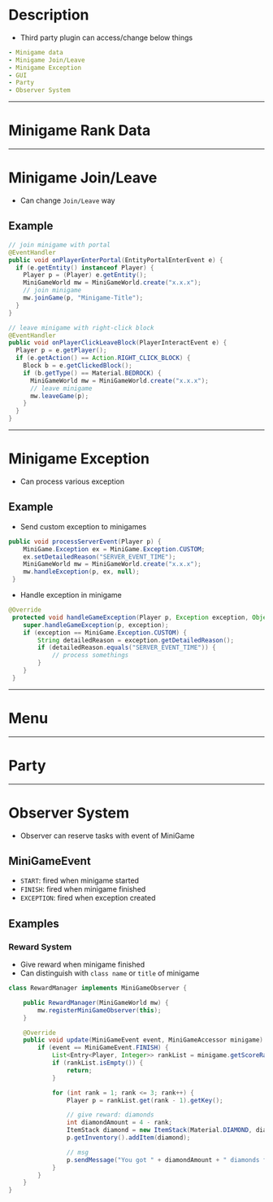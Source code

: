 # Description
- Third party plugin can access/change below things
```yaml
- Minigame data
- Minigame Join/Leave 
- Minigame Exception
- GUI
- Party 
- Observer System
```

---

# Minigame Rank Data

---

# Minigame Join/Leave
- Can change `Join/Leave` way 
## Example
```java
// join minigame with portal
@EventHandler
public void onPlayerEnterPortal(EntityPortalEnterEvent e) {
  if (e.getEntity() instanceof Player) {
    Player p = (Player) e.getEntity();
    MiniGameWorld mw = MiniGameWorld.create("x.x.x");
    // join minigame
    mw.joinGame(p, "Minigame-Title");
  }
}

// leave minigame with right-click block
@EventHandler
public void onPlayerClickLeaveBlock(PlayerInteractEvent e) {
  Player p = e.getPlayer();
  if (e.getAction() == Action.RIGHT_CLICK_BLOCK) {
    Block b = e.getClickedBlock();
    if (b.getType() == Material.BEDROCK) {
      MiniGameWorld mw = MiniGameWorld.create("x.x.x");
      // leave minigame
      mw.leaveGame(p);
    }
  }
}
```
---

# Minigame Exception
- Can process various exception
## Example
- Send custom exception to minigames
```java
public void processServerEvent(Player p) {
	MiniGame.Exception ex = MiniGame.Exception.CUSTOM;
	ex.setDetailedReason("SERVER_EVENT_TIME");
	MiniGameWorld mw = MiniGameWorld.create("x.x.x");
	mw.handleException(p, ex, null);
 }
```

- Handle exception in minigame
```java
@Override
 protected void handleGameException(Player p, Exception exception, Object arg) {
	super.handleGameException(p, exception);
	if (exception == MiniGame.Exception.CUSTOM) {
		String detailedReason = exception.getDetailedReason();
		if (detailedReason.equals("SERVER_EVENT_TIME")) {
			// process somethings
		}
	}
 }
```
---

# Menu

---

# Party

---

# Observer System
- Observer can reserve tasks with event of MiniGame
## MiniGameEvent
- `START`: fired when minigame started
- `FINISH`: fired when minigame finished
- `EXCEPTION`: fired when exception created

## Examples
### Reward System
- Give reward when minigame finished
- Can distinguish with `class name` or `title` of minigame
```java
class RewardManager implements MiniGameObserver {

	public RewardManager(MiniGameWorld mw) {
		mw.registerMiniGameObserver(this);
	}

	@Override
	public void update(MiniGameEvent event, MiniGameAccessor minigame) {
		if (event == MiniGameEvent.FINISH) {
			List<Entry<Player, Integer>> rankList = minigame.getScoreRank();
			if (rankList.isEmpty()) {
				return;
			}

			for (int rank = 1; rank <= 3; rank++) {
				Player p = rankList.get(rank - 1).getKey();

				// give reward: diamonds
				int diamondAmount = 4 - rank;
				ItemStack diamond = new ItemStack(Material.DIAMOND, diamondAmount);
				p.getInventory().addItem(diamond);

				// msg
				p.sendMessage("You got " + diamondAmount + " diamonds for " + rank + " rank");
			}
		}
	}
}
```


